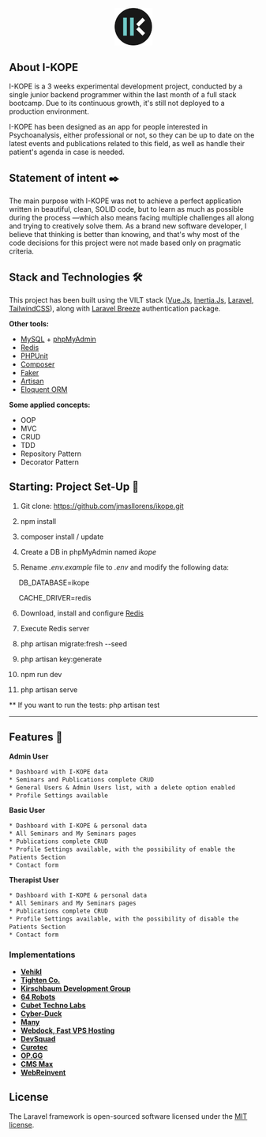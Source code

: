 <p align="center"> <img src="./resources/js/Assets/ik.png?raw=true" width=15%></p>

## About I-KOPE

I-KOPE is a 3 weeks experimental development project, conducted by a single junior backend programmer within the last month of a full stack bootcamp. Due to its continuous growth, it's still not deployed to a production environment. 

I-KOPE has been designed as an app for people interested in Psychoanalysis, either professional or not, so they can be up to date on the latest events and publications related to this field, as well as handle their patient's agenda in case is needed.


## Statement of intent ✒️

The main purpose with I-KOPE was not to achieve a perfect application written in beautiful, clean, SOLID code, but to learn as much as possible during the process —which also means facing multiple challenges all along and trying to creatively solve them. As a brand new software developer, I believe that thinking is better than knowing, and that's why most of the code decisions for this project were not made based only on pragmatic criteria.


## Stack and Technologies 🛠️

This project has been built using the VILT stack ([Vue.Js](https://vuejs.org/), [Inertia.Js](https://inertiajs.com/), [Laravel](https://laravel.com/), [TailwindCSS](https://tailwindcss.com/)), along with [Laravel Breeze](https://laravel.com/docs/8.x/starter-kits#laravel-breeze) authentication package.


<strong>Other tools:</strong>


- [MySQL](https://www.mysql.com/) + [phpMyAdmin](https://www.phpmyadmin.net/)
- [Redis](https://redis.io/)
- [PHPUnit](https://phpunit.de/)
- [Composer](https://getcomposer.org/)
- [Faker](https://github.com/fzaninotto/Faker)
- [Artisan](https://laravel.com/docs/8.x/artisan)
- [Eloquent ORM](https://laravel.com/docs/8.x/eloquent)

<strong>Some applied concepts:</strong>

- OOP
- MVC
- CRUD
- TDD
- Repository Pattern
- Decorator Pattern


## Starting: Project Set-Up 🚀

1. Git clone: https://github.com/jmasllorens/ikope.git

2. npm install

3. composer install / update

4. Create a DB in phpMyAdmin named <em>ikope</em>

5. Rename <em>.env.example</em> file to <em>.env</em> and modify the following data:

&nbsp;&nbsp;&nbsp;&nbsp;&nbsp;DB_DATABASE=ikope

&nbsp;&nbsp;&nbsp;&nbsp;&nbsp;CACHE_DRIVER=redis

6. Download, install and configure [Redis](https://laravel.com/docs/8.x/redis)

7. Execute Redis server

8. php artisan migrate:fresh --seed

9. php artisan key:generate

10. npm run dev

11. php artisan serve

** If you want to run the tests: php artisan test


***



## Features 🎨

<strong>Admin User</strong>

    * Dashboard with I-KOPE data
    * Seminars and Publications complete CRUD
    * General Users & Admin Users list, with a delete option enabled
    * Profile Settings available

<strong>Basic User</strong>

    * Dashboard with I-KOPE & personal data
    * All Seminars and My Seminars pages
    * Publications complete CRUD
    * Profile Settings available, with the possibility of enable the Patients Section
    * Contact form


<strong>Therapist User</strong>

    * Dashboard with I-KOPE & personal data
    * All Seminars and My Seminars pages
    * Publications complete CRUD
    * Profile Settings available, with the possibility of disable the Patients Section
    * Contact form


### Implementations

- **[Vehikl](https://vehikl.com/)**
- **[Tighten Co.](https://tighten.co)**
- **[Kirschbaum Development Group](https://kirschbaumdevelopment.com)**
- **[64 Robots](https://64robots.com)**
- **[Cubet Techno Labs](https://cubettech.com)**
- **[Cyber-Duck](https://cyber-duck.co.uk)**
- **[Many](https://www.many.co.uk)**
- **[Webdock, Fast VPS Hosting](https://www.webdock.io/en)**
- **[DevSquad](https://devsquad.com)**
- **[Curotec](https://www.curotec.com/services/technologies/laravel/)**
- **[OP.GG](https://op.gg)**
- **[CMS Max](https://www.cmsmax.com/)**
- **[WebReinvent](https://webreinvent.com/?utm_source=laravel&utm_medium=github&utm_campaign=patreon-sponsors)**




## License

The Laravel framework is open-sourced software licensed under the [MIT license](https://opensource.org/licenses/MIT).
